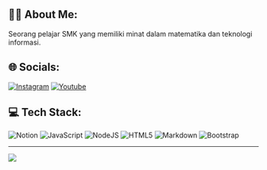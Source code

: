 ## 👩‍💻 About Me:
Seorang pelajar SMK yang memiliki minat dalam matematika dan teknologi informasi.

## 🌐 Socials:
[![Instagram](https://img.shields.io/badge/Instagram-%23E4405F.svg?logo=Instagram&logoColor=white)](https://instagram.com/lffa.z)
[![Youtube](https://img.shields.io/badge/Youtube-c4302b.svg?logo=Youtube&logoColor=white)](https://www.youtube.com/alifahz)

## 💻 Tech Stack:
![Notion](https://img.shields.io/badge/Notion-%23000000.svg?style=flat&logo=notion&logoColor=white) 
![JavaScript](https://img.shields.io/badge/javascript-%23323330.svg?style=flat&logo=javascript&logoColor=%23F7DF1E)
![NodeJS](https://img.shields.io/badge/node.js-6DA55F?style=flat&logo=node.js&logoColor=white) 
![HTML5](https://img.shields.io/badge/html5-%23E34F26.svg?style=flat&logo=html5&logoColor=white) 
![Markdown](https://img.shields.io/badge/markdown-%23000000.svg?style=flat&logo=markdown&logoColor=white) 
![Bootstrap](https://img.shields.io/badge/bootstrap-%23563D7C.svg?style=flat&logo=bootstrap&logoColor=white) 

---
[![](https://visitcount.itsvg.in/api?id=LffaZ&icon=5&color=1)](https://visitcount.itsvg.in)
<!-- source: GPRM ( https://gprm.itsvg.in ) -->


<!--
**LffaZ/LffaZ** is a ✨ _special_ ✨ repository because its `README.md` (this file) appears on your GitHub profile.

Here are some ideas to get you started:

- 🔭 I’m currently working on ...
- 🌱 I’m currently learning ...
- 👯 I’m looking to collaborate on ...
- 🤔 I’m looking for help with ...
- 💬 Ask me about ...
- 📫 How to reach me: ...
- 😄 Pronouns: ...
- ⚡ Fun fact: ...
-->
